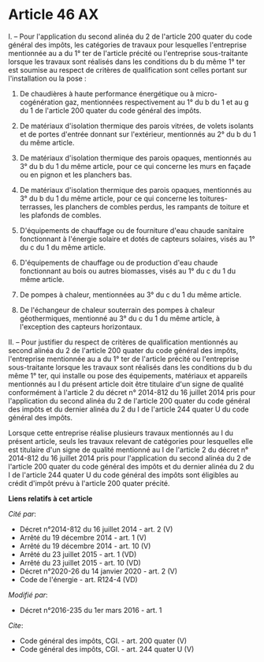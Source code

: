 # Article 46 AX

I. – Pour l'application du second alinéa du 2 de l'article 200 quater du code général des impôts, les catégories de travaux
pour lesquelles l'entreprise mentionnée au a du 1° ter de l'article précité ou l'entreprise sous-traitante lorsque les
travaux sont réalisés dans les conditions du b du même 1° ter est soumise au respect de critères de qualification sont celles
portant sur l'installation ou la pose : 

1. De chaudières à haute performance énergétique ou à micro-cogénération gaz, mentionnées respectivement au 1° du b du 1 et
au g du 1 de l'article 200 quater du code général des impôts. 

2. De matériaux d'isolation thermique des parois vitrées, de volets isolants et de portes d'entrée donnant sur l'extérieur,
mentionnés au 2° du b du 1 du même article. 

3. De matériaux d'isolation thermique des parois opaques, mentionnés au 3° du b du 1 du même article, pour ce qui concerne
les murs en façade ou en pignon et les planchers bas. 

4. De matériaux d'isolation thermique des parois opaques, mentionnés au 3° du b du 1 du même article, pour ce qui concerne
les toitures-terrasses, les planchers de combles perdus, les rampants de toiture et les plafonds de combles. 

5. D'équipements de chauffage ou de fourniture d'eau chaude sanitaire fonctionnant à l'énergie solaire et dotés de capteurs
solaires, visés au 1° du c du 1 du même article. 

6. D'équipements de chauffage ou de production d'eau chaude fonctionnant au bois ou autres biomasses, visés au 1° du c du 1
du même article. 

7. De pompes à chaleur, mentionnées au 3° du c du 1 du même article. 

8. De l'échangeur de chaleur souterrain des pompes à chaleur géothermiques, mentionné au 3° du c du 1 du même article, à
l'exception des capteurs horizontaux. 

II. – Pour justifier du respect de critères de qualification mentionnés au second alinéa du 2 de l'article 200 quater du code
général des impôts, l'entreprise mentionnée au a du 1° ter de l'article précité ou l'entreprise sous-traitante lorsque les
travaux sont réalisés dans les conditions du b du même 1° ter, qui installe ou pose des équipements, matériaux et appareils
mentionnés au I du présent article doit être titulaire d'un signe de qualité conformément à l'article 2 du décret n° 2014-812
du 16 juillet 2014 pris pour l'application du second alinéa du 2 de l'article 200 quater du code général des impôts et du
dernier alinéa du 2 du I de l'article 244 quater U du code général des impôts. 

Lorsque cette entreprise réalise plusieurs travaux mentionnés au I du présent article, seuls les travaux relevant de
catégories pour lesquelles elle est titulaire d'un signe de qualité mentionné au I de l'article 2 du décret n° 2014-812 du 16
juillet 2014 pris pour l'application du second alinéa du 2 de l'article 200 quater du code général des impôts et du dernier
alinéa du 2 du I de l'article 244 quater U du code général des impôts sont éligibles au crédit d'impôt prévu à l'article 200
quater précité.

**Liens relatifs à cet article**

_Cité par_:

  - Décret n°2014-812 du 16 juillet 2014 - art. 2 (V)
  - Arrêté du 19 décembre 2014 - art. 1 (V)
  - Arrêté du 19 décembre 2014 - art. 10 (V)
  - Arrêté du 23 juillet 2015 - art. 1 (VD)
  - Arrêté du 23 juillet 2015 - art. 10 (VD)
  - Décret n°2020-26 du 14 janvier 2020 - art. 2 (V)
  - Code de l'énergie - art. R124-4 (VD)

_Modifié par_:

  - Décret n°2016-235 du 1er mars 2016 - art. 1

_Cite_:

  - Code général des impôts, CGI. - art. 200 quater (V)
  - Code général des impôts, CGI. - art. 244 quater U (V)
